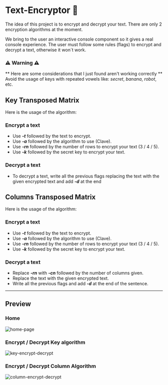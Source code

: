 # Text-Encryptor 🔐

The idea of this project is to encrypt and decrypt your text. There are only 2 encryption algorithms at the moment.

We bring to the user an interactive console component so it gives a real console experience. The user must follow some rules (flags) to encrypt and decrypt a text, otherwise it won´t work.

### ⚠️ Warning ⚠️
** Here are some considerations that I just found aren't working correctly **
Avoid the usage of keys with repeated vowels like: *secret*, *banana*, *robot*, etc.

## Key Transposed Matrix

Here is the usage of the algorithm:

### Encrypt a text

- Use **_-t_** followed by the text to encrypt.
- Use **_-a_** followed by the algorithm to use (Clave).
- Use **_-rn_** followed by the number of rows to encrypt your text (3 / 4 / 5).
- Use **_-k_** followed by the secret key to encrypt your text.

### Decrypt a text

- To decrypt a text, write all the previous flags replacing the text with the given encrypted text and add **_-d_** at the end

## Columns Transposed Matrix

Here is the usage of the algorithm:

### Encrypt a text

- Use **_-t_** followed by the text to encrypt.
- Use **_-a_** followed by the algorithm to use (Clave).
- Use **_-rn_** followed by the number of rows to encrypt your text (3 / 4 / 5).
- Use **_-k_** followed by the secret key to encrypt your text.

### Decrypt a text

- Replace **_-rn_** with **_-cn_** followed by the number of columns given.
- Replace the text with the given encrypted text.
- Write all the previous flags and add **_-d_** at the end of the sentence.

---

## Preview
### Home
![home-page](https://github.com/DanielMMITM/Text-Encryptor/assets/86424705/d134124b-68d3-4926-b01a-905a35068a3c)

### Encrypt / Decrypt Key algorithm
![key-encrypt-decrypt](https://github.com/DanielMMITM/Text-Encryptor/assets/86424705/7ed5f36a-c669-4ed5-90fa-6797e20c7a20)

### Encrypt / Decrypt Column Algorithm
![column-encrypt-decrypt](https://github.com/DanielMMITM/Text-Encryptor/assets/86424705/dd549724-d117-42cd-b954-12c9d5fe1e34)





